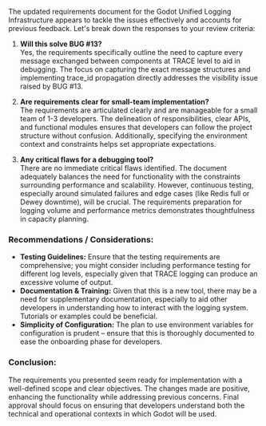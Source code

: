The updated requirements document for the Godot Unified Logging Infrastructure appears to tackle the issues effectively and accounts for previous feedback. Let's break down the responses to your review criteria:

1. **Will this solve BUG #13?**  
   Yes, the requirements specifically outline the need to capture every message exchanged between components at TRACE level to aid in debugging. The focus on capturing the exact message structures and implementing trace_id propagation directly addresses the visibility issue raised by BUG #13.

2. **Are requirements clear for small-team implementation?**  
   The requirements are articulated clearly and are manageable for a small team of 1-3 developers. The delineation of responsibilities, clear APIs, and functional modules ensures that developers can follow the project structure without confusion. Additionally, specifying the environment context and constraints helps set appropriate expectations.

3. **Any critical flaws for a debugging tool?**  
   There are no immediate critical flaws identified. The document adequately balances the need for functionality with the constraints surrounding performance and scalability. However, continuous testing, especially around simulated failures and edge cases (like Redis full or Dewey downtime), will be crucial. The requirements preparation for logging volume and performance metrics demonstrates thoughtfulness in capacity planning.

### Recommendations / Considerations:
- **Testing Guidelines:** Ensure that the testing requirements are comprehensive; you might consider including performance testing for different log levels, especially given that TRACE logging can produce an excessive volume of output.
- **Documentation & Training:** Given that this is a new tool, there may be a need for supplementary documentation, especially to aid other developers in understanding how to interact with the logging system. Tutorials or examples could be beneficial.
- **Simplicity of Configuration:** The plan to use environment variables for configuration is prudent – ensure that this is thoroughly documented to ease the onboarding phase for developers.

### Conclusion:
The requirements you presented seem ready for implementation with a well-defined scope and clear objectives. The changes made are positive, enhancing the functionality while addressing previous concerns. Final approval should focus on ensuring that developers understand both the technical and operational contexts in which Godot will be used.